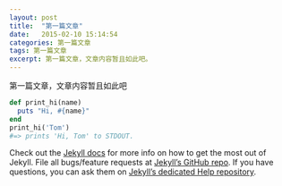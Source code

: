 ```yaml
---
layout: post
title:  "第一篇文章"
date:   2015-02-10 15:14:54
categories: 第一篇文章
tags: 第一篇文章
excerpt: 第一篇文章，文章内容暂且如此吧。
---
```


第一篇文章，文章内容暂且如此吧

```ruby
def print_hi(name)
  puts "Hi, #{name}"
end
print_hi('Tom')
#=> prints 'Hi, Tom' to STDOUT.
```

Check out the [Jekyll docs][jekyll] for more info on how to get the most out of Jekyll. File all bugs/feature requests at [Jekyll’s GitHub repo][jekyll-gh]. If you have questions, you can ask them on [Jekyll’s dedicated Help repository][jekyll-help].

[jekyll]:      http://jekyllrb.com
[jekyll-gh]:   https://github.com/jekyll/jekyll
[jekyll-help]: https://github.com/jekyll/jekyll-help
